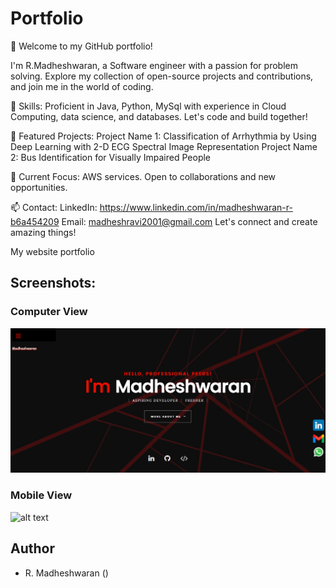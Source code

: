 # Portfolio

👋 Welcome to my GitHub portfolio!

I'm R.Madheshwaran, a Software engineer with a passion for problem solving. Explore my collection of open-source projects and contributions, and join me in the world of coding.

🚀 Skills: Proficient in Java, Python, MySql with experience in Cloud Computing, data science, and databases. Let's code and build together!

📂 Featured Projects:
Project Name 1: Classification of Arrhythmia by Using Deep Learning with 2-D ECG Spectral Image Representation
Project Name 2: Bus Identification for Visually Impaired People

🌱 Current Focus: AWS services. Open to collaborations and new opportunities.

📫 Contact:
LinkedIn: https://www.linkedin.com/in/madheshwaran-r-b6a454209
Email: madheshravi2001@gmail.com
Let's connect and create amazing things!


My website portfolio

## Screenshots:

### Computer View

![alt text](https://github.com/Madheshwaranr/My_Portfolio/blob/0b26ecfa9fcf744e3649f0a7aaab4103939e12b8/portfolio.png)

### Mobile View

![alt text]()

## Author

- R. Madheshwaran ()
